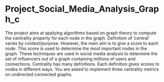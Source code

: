# Project_Social_Media_Analysis_Graph_c
The project aims at applying algorithms based on graph theory to compute the centrality property for each node in the graph. Definition of ‘central’ varies by context/purpose. However, the main aim is to give a score to each node. This score is used to determine the most important nodes in the graph. These techniques are used in social media analysis to determine the set of influencers out of a graph containing millions of users and connections. Centrality has many definitions. Each definition gives scores to nodes in different ways. You are asked to implement three centrality metrics on undirected connected graphs.
